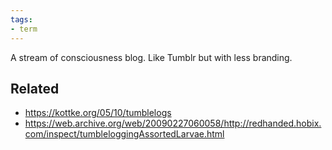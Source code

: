 ```yaml
---
tags:
- term
---
```


A stream of consciousness blog. Like Tumblr but with less branding.

## Related

* https://kottke.org/05/10/tumblelogs
* https://web.archive.org/web/20090227060058/http://redhanded.hobix.com/inspect/tumbleloggingAssortedLarvae.html
